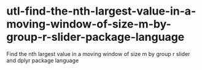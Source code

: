 # utl-find-the-nth-largest-value-in-a-moving-window-of-size-m-by-group-r-slider-package-language
Find the nth largest value in a moving window of size m by group r slider and dplyr package language 
